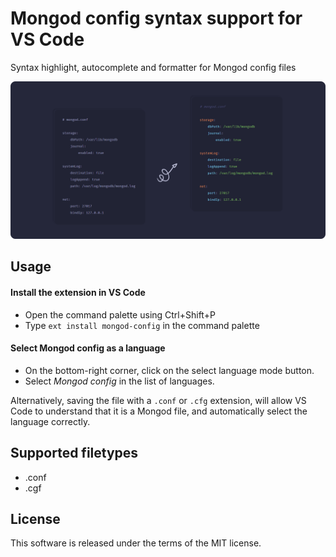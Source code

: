 # Mongod config syntax support for VS Code

Syntax highlight, autocomplete and formatter for Mongod config files

![demo](https://raw.githubusercontent.com/dalirnet/vscode-mongod-config/main/demo.png)

## Usage

#### Install the extension in VS Code

-   Open the command palette using Ctrl+Shift+P
-   Type `ext install mongod-config` in the command palette

#### Select Mongod config as a language

-   On the bottom-right corner, click on the select language mode button.
-   Select _Mongod config_ in the list of languages.

Alternatively, saving the file with a `.conf` or `.cfg` extension, will allow VS Code to understand that it is a Mongod file, and automatically select the language correctly.

## Supported filetypes

-   .conf
-   .cgf

## License

This software is released under the terms of the MIT license.
